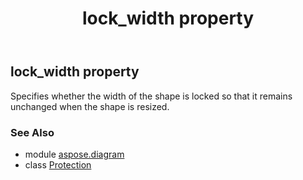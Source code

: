 ﻿---
title: lock_width property
second_title: Aspose.Diagram for Python via .NET API References
description: 
type: docs
weight: 220
url: /python-net/aspose.diagram/protection/lock_width/
is_root: false
---

## lock_width property


Specifies whether the width of the shape is locked so that it remains unchanged when the shape is resized.

### See Also
* module [aspose.diagram](../../)
* class [Protection](/diagram/python-net/aspose.diagram/protection)
